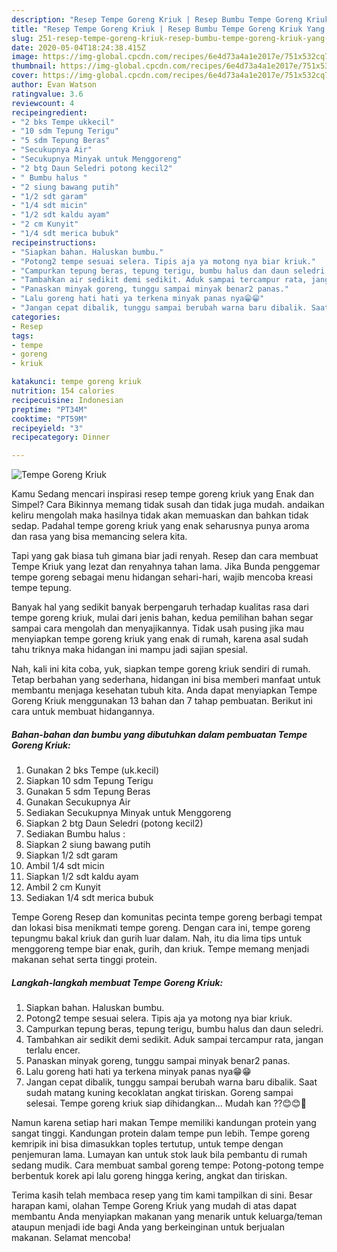 ```yaml
---
description: "Resep Tempe Goreng Kriuk | Resep Bumbu Tempe Goreng Kriuk Yang Paling Enak"
title: "Resep Tempe Goreng Kriuk | Resep Bumbu Tempe Goreng Kriuk Yang Paling Enak"
slug: 251-resep-tempe-goreng-kriuk-resep-bumbu-tempe-goreng-kriuk-yang-paling-enak
date: 2020-05-04T18:24:38.415Z
image: https://img-global.cpcdn.com/recipes/6e4d73a4a1e2017e/751x532cq70/tempe-goreng-kriuk-foto-resep-utama.jpg
thumbnail: https://img-global.cpcdn.com/recipes/6e4d73a4a1e2017e/751x532cq70/tempe-goreng-kriuk-foto-resep-utama.jpg
cover: https://img-global.cpcdn.com/recipes/6e4d73a4a1e2017e/751x532cq70/tempe-goreng-kriuk-foto-resep-utama.jpg
author: Evan Watson
ratingvalue: 3.6
reviewcount: 4
recipeingredient:
- "2 bks Tempe ukkecil"
- "10 sdm Tepung Terigu"
- "5 sdm Tepung Beras"
- "Secukupnya Air"
- "Secukupnya Minyak untuk Menggoreng"
- "2 btg Daun Seledri potong kecil2"
- " Bumbu halus "
- "2 siung bawang putih"
- "1/2 sdt garam"
- "1/4 sdt micin"
- "1/2 sdt kaldu ayam"
- "2 cm Kunyit"
- "1/4 sdt merica bubuk"
recipeinstructions:
- "Siapkan bahan. Haluskan bumbu."
- "Potong2 tempe sesuai selera. Tipis aja ya motong nya biar kriuk."
- "Campurkan tepung beras, tepung terigu, bumbu halus dan daun seledri."
- "Tambahkan air sedikit demi sedikit. Aduk sampai tercampur rata, jangan terlalu encer."
- "Panaskan minyak goreng, tunggu sampai minyak benar2 panas."
- "Lalu goreng hati hati ya terkena minyak panas nya😁😁"
- "Jangan cepat dibalik, tunggu sampai berubah warna baru dibalik. Saat sudah matang kuning kecoklatan angkat tiriskan. Goreng sampai selesai. Tempe goreng kriuk siap dihidangkan... Mudah kan ??😊😊🤭"
categories:
- Resep
tags:
- tempe
- goreng
- kriuk

katakunci: tempe goreng kriuk 
nutrition: 154 calories
recipecuisine: Indonesian
preptime: "PT34M"
cooktime: "PT59M"
recipeyield: "3"
recipecategory: Dinner

---
```



![Tempe Goreng Kriuk](https://img-global.cpcdn.com/recipes/6e4d73a4a1e2017e/751x532cq70/tempe-goreng-kriuk-foto-resep-utama.jpg)

Kamu Sedang mencari inspirasi resep tempe goreng kriuk yang Enak dan Simpel? Cara Bikinnya memang tidak susah dan tidak juga mudah. andaikan keliru mengolah maka hasilnya tidak akan memuaskan dan bahkan tidak sedap. Padahal tempe goreng kriuk yang enak seharusnya punya aroma dan rasa yang bisa memancing selera kita.

Tapi yang gak biasa tuh gimana biar jadi renyah. Resep dan cara membuat Tempe Kriuk yang lezat dan renyahnya tahan lama. Jika Bunda penggemar tempe goreng sebagai menu hidangan sehari-hari, wajib mencoba kreasi tempe tepung.

Banyak hal yang sedikit banyak berpengaruh terhadap kualitas rasa dari tempe goreng kriuk, mulai dari jenis bahan, kedua pemilihan bahan segar sampai cara mengolah dan menyajikannya. Tidak usah pusing jika mau menyiapkan tempe goreng kriuk yang enak di rumah, karena asal sudah tahu triknya maka hidangan ini mampu jadi sajian spesial.


Nah, kali ini kita coba, yuk, siapkan tempe goreng kriuk sendiri di rumah. Tetap berbahan yang sederhana, hidangan ini bisa memberi manfaat untuk membantu menjaga kesehatan tubuh kita. Anda dapat menyiapkan Tempe Goreng Kriuk menggunakan 13 bahan dan 7 tahap pembuatan. Berikut ini cara untuk membuat hidangannya.

<!--inarticleads1-->

##### Bahan-bahan dan bumbu yang dibutuhkan dalam pembuatan Tempe Goreng Kriuk:

1. Gunakan 2 bks Tempe (uk.kecil)
1. Siapkan 10 sdm Tepung Terigu
1. Gunakan 5 sdm Tepung Beras
1. Gunakan Secukupnya Air
1. Sediakan Secukupnya Minyak untuk Menggoreng
1. Siapkan 2 btg Daun Seledri (potong kecil2)
1. Sediakan  Bumbu halus :
1. Siapkan 2 siung bawang putih
1. Siapkan 1/2 sdt garam
1. Ambil 1/4 sdt micin
1. Siapkan 1/2 sdt kaldu ayam
1. Ambil 2 cm Kunyit
1. Sediakan 1/4 sdt merica bubuk


Tempe Goreng Resep dan komunitas pecinta tempe goreng berbagi tempat dan lokasi bisa menikmati tempe goreng. Dengan cara ini, tempe goreng tepungmu bakal kriuk dan gurih luar dalam. Nah, itu dia lima tips untuk menggoreng tempe biar enak, gurih, dan kriuk. Tempe memang menjadi makanan sehat serta tinggi protein. 

<!--inarticleads2-->

##### Langkah-langkah membuat Tempe Goreng Kriuk:

1. Siapkan bahan. Haluskan bumbu.
1. Potong2 tempe sesuai selera. Tipis aja ya motong nya biar kriuk.
1. Campurkan tepung beras, tepung terigu, bumbu halus dan daun seledri.
1. Tambahkan air sedikit demi sedikit. Aduk sampai tercampur rata, jangan terlalu encer.
1. Panaskan minyak goreng, tunggu sampai minyak benar2 panas.
1. Lalu goreng hati hati ya terkena minyak panas nya😁😁
1. Jangan cepat dibalik, tunggu sampai berubah warna baru dibalik. Saat sudah matang kuning kecoklatan angkat tiriskan. Goreng sampai selesai. Tempe goreng kriuk siap dihidangkan... Mudah kan ??😊😊🤭


Namun karena setiap hari makan Tempe memiliki kandungan protein yang sangat tinggi. Kandungan protein dalam tempe pun lebih. Tempe goreng kemripik ini bisa dimasukkan toples tertutup, untuk tempe dengan penjemuran lama. Lumayan kan untuk stok lauk bila pembantu di rumah sedang mudik. Cara membuat sambal goreng tempe: Potong-potong tempe berbentuk korek api lalu goreng hingga kering, angkat dan tiriskan. 

Terima kasih telah membaca resep yang tim kami tampilkan di sini. Besar harapan kami, olahan Tempe Goreng Kriuk yang mudah di atas dapat membantu Anda menyiapkan makanan yang menarik untuk keluarga/teman ataupun menjadi ide bagi Anda yang berkeinginan untuk berjualan makanan. Selamat mencoba!
